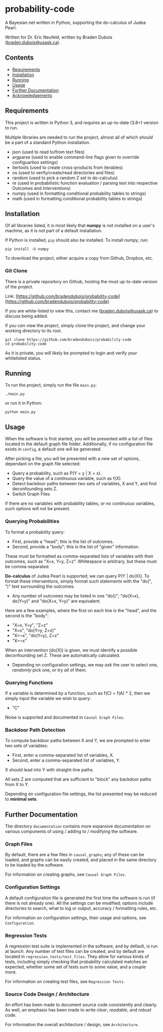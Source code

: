 # probability-code

A Bayesian net written in Python, supporting the do-calculus of Judea Pearl.

Written for Dr. Eric Neufeld, written by Braden Dubois (braden.dubois@usask.ca).

## Contents

- [Requirements](#requirements)
- [Installation](#installation)
- [Running](#requirements)
- [Usage](#usage)
- [Further Documentation](#further-documentation)
- [Acknowledgements](#acknowledgements)

## Requirements

This project is written in Python 3, and requires an up-to-date (3.8+) version to run.

Multiple libraries are needed to run the project, almost all of which *should* be a part of a standard Python installation.

- json (used to read to/from text files)
- argparse (used to enable command-line flags given to override configuartion settings)
- itertools (used to create cross-products from iterables)
- os (used to verify/create/read directories and files)
- random (used to pick a random Z set in do-calculus)
- re (used in probabilistic function evaluation / parsing text into respective Outcomes and Interventions)
- numpy (used in formatting conditional probability tables to strings)
- math (used in formatting conditional probability tables to strings)

## Installation

Of all libraries listed, it is most likely that **numpy** is not installed on a user's machine, as it is not part of a default installation.

If Python is installed, ``pip`` should also be installed. To install *numpy*, run:

```shell script
pip install -U numpy
```

To download the project, either acquire a copy from Github, Dropbox, etc.

### Git Clone

There is a private repository on Github, hosting the most up-to-date version of the project.

Link: [https://github.com/bradendubois/probability-code](https://github.com/bradendubois/probability-code)

If you are white-listed to view this, contact me (braden.dubois@usask.ca) to discuss being added.

If you *can* view the project, simply clone the project, and change your working directory to its root.

```shell script
git clone https://github.com/bradendubois/probability-code
cd probability-code
```

As it is private, you will likely be prompted to login and verify your whitelisted status.
## Running

To run the project, simply run the file ``main.py``:

```shell script
./main.py
```

or run it in Python:

```shell script
python main.py
```

## Usage

When the software is first started, you will be presented with a list of files located in the default graph file folder. 
Additionally, if no configuration file exists in ``config``, a default one will be generated. 

After picking a file, you will be presented with a new set of options, dependant on the graph file selected:

- Query a probability, such as P(Y = y | X = x).
- Query the value of a continuous variable, such as f(X).
- Detect backdoor paths between two sets of variables, X and Y, and find deconfounding sets Z.
- Switch Graph Files

If there are no variables with probability tables, or no continuous variables, such options will not be present.

### Querying Probabilities

To format a probability query:

- First, provide a "head"; this is the list of outcomes. 
- Second, provide a "body"; this is the list of "given" information.

These must be formatted as comma-separated lists of variables with their outcomes, such as "X=x, Y=y, Z=z". Whitespace is arbitrary, but these must be comma-separated.

**Do-calculus** of Judea Pearl is supported; we can query P(Y | do(X)). To format these interventions, simply format such statements with the "do(", ")" text surrounding the outcomes.

- Any number of outcomes may be listed in one "do()"; "do(X=x), do(Y=y)" and "do(X=x, Y=y)" are equivalent.

Here are a few examples, where the first on each line is the "head", and the second is the "body":

- "X=x, Y=y", "Z=z"
- "X=x", "do(Y=y, Z=z)"
- "X=~x", "do(Y=y), Z=z"
- "X=~x"

When an intervention (do(X)) is given, we must identify a possible deconfounding set Z. These are automatically calculated.

- Depending on configuration settings, we may *ask* the user to select one, *randomly* pick one, or try *all* of them.

### Querying Functions

If a variable is determined by a function, such as f(C) = f(A) * 2, then we simply input the variable we wish to query:

- "C"

Noise is supported and documented in ``Causal Graph Files``.

### Backdoor Path Detection

To compute backdoor paths between X and Y, we are prompted to enter two sets of variables:

- First, enter a comma-separated list of variables, X. 
- Second, enter a comma-separated list of variables, Y.

X should lead into Y with straight-line paths.

All sets Z are computed that are sufficient to "block" any backdoor paths from X to Y.

Depending on configuration file settings, the list presented may be reduced to **minimal sets**.
## Further Documentation

The directory ``documentation`` contains more expansive documentation on various components of using / adding to / modifying the software.

### Graph Files

By default, there are a few files in ``causal_graphs``; any of these can be loaded, and graphs can be easily created, and placed in the same directory to be loaded by the software.

For information on creating graphs, see ``Causal Graph Files``.

### Configuration Settings

A default configuration file is generated the first time the software is run (if there is not already one). All the settings can be modified; options include directories to search, what to log or output, accuracy / formatting rules, etc.

For information on configuration settings, their usage and options, see ``Configuration``.

### Regression Tests

A regression test suite is implemented in the software, and by default, is run at launch. Any number of test files can be created, and by default are located in ``regression_tests/test_files``. They allow for various kinds of tests, including simply checking that probability calculated matches an expected, whether some set of tests sum to some value, and a couple more.

For information on creating test files, see ``Regression Tests``.

### Source Code Design / Architecture

An effort has been made to document source code consistently and clearly. As well, an emphasis has been made to write *clear*, *readable*, and *robust* code.

For information the overall architecture / design, see ``Architecture``.
